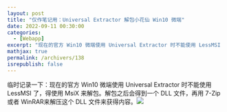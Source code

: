 ```yaml
---
layout: post
title: "仅作笔记用：Universal Extractor 解包小花仙 Win10 微端"
date: 2022-09-11 00:30:00
categories: 
  - [Webapp]
excerpt: "现在的官方 Win10 微端使用 Universal Extractor 时不能使用 LessMSI 了，得使用 MsiX 来解包。解包之后会得到一个 DLL 文件，再用 7-Zip 或者 WinRAR来解压这个 DLL 文件来获得内容。"
mathjax: true
permalink: /archivers/138
isrepublish: false
---
```


临时记录一下：现在的官方 Win10 微端使用 Universal Extractor 时不能使用 LessMSI 了，得使用 MsiX 来解包。解包之后会得到一个 DLL 文件，再用 7-Zip 或者 WinRAR来解压这个 DLL 文件来获得内容。![](https://pic1.xuehuaimg-x.com/proxy/https://img-blog.csdnimg.cn/c69e675b0a7b41ebb38624ae9ccb34e0.png)
